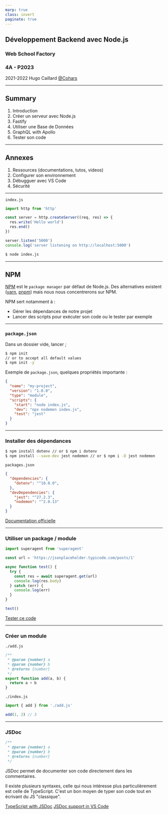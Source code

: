 ```yaml
---
marp: true
class: invert
paginate: true
---
```


## Développement Backend avec Node.js

### Web School Factory
### 4A - P2023

2021-2022
Hugo Caillard
[@Cohars](https://twitter.com/Cohars)


---

## Summary

1. Introduction
1. Créer un serveur avec Node.js
1. Fastify
1. Utiliser une Base de Données
1. GraphQL with Apollo
1. Tester son code
---

## Annexes

1. Ressources (documentations, tutos, videos)
1. Configurer son environnement
1. Débugguer avec VS Code
1. Sécurité

---

`index.js`
```ts
import http from 'http'

const server = http.createServer((req, res) => {
  res.write('Hello world')
  res.end()
})

server.listen('5000')
console.log('server listening on http://localhost:5000')
```

```sh
$ node index.js
```
---

## NPM

[NPM](https://www.npmjs.com/) est le `package manager` par défaut de Node.js.
Des alternatives existent ([yarn](https://yarnpkg.com/), [pnpm](https://pnpm.io/)) mais nous nous concentrerons sur NPM.

NPM sert notamment à :
- Gérer les dépendances de notre projet
- Lancer des scripts pour exécuter son code ou le tester par exemple

---

### `package.json` 

Dans un dossier vide, lancer ;
```sh
$ npm init
// or to accept all default values
$ npm init -y
```

Exemple de `package.json`, quelques propriétés importante :
```json
{
  "name": "my-project",
  "version": "1.0.0",
  "type": "module",
  "scripts": {
    "start": "node index.js",
    "dev": "npx nodemon index.js",
    "test": "jest"
  }
}
```

---
### Installer des dépendances

```sh
$ npm install dotenv // or $ npm i dotenv
$ npm install --save-dev jest nodemon // or $ npm i -D jest nodemon
```
`packages.json`
```json
{
  "dependencies": {
    "dotenv": "^10.0.0",
  },
  "devDependencies": {
    "jest": "^27.2.3",
    "nodemon": "^2.0.13"
  }
}
```

[Documentation officielle](https://docs.npmjs.com/cli/v7/configuring-npm/package-json#dependencies)

---

### Utiliser un package / module

```js
import superagent from 'superagent'

const url = 'https://jsonplaceholder.typicode.com/posts/1'

async function test() {
  try {
    const res = await superagent.get(url)
    console.log(res.body)
  } catch (err) {
    console.log(err)
  }
}

test()
```

[Tester ce code](https://stackblitz.com/edit/node-d2gbq7)

---

### Créer un module

`./add.js`
```js
/**
 * @param {number} a
 * @param {number} b
 * @returns {number}
 */
export function add(a, b) {
  return a + b
}

```

`./index.js`
```js
import { add } from './add.js'

add(1, 2) // 3
```

---

### JSDoc

```js
/**
 * @param {number} a
 * @param {number} b
 * @returns {number}
 */
```

JSDoc permet de documenter son code directement dans les commentaires.

Il existe plusieurs syntaxes, celle qui nous intéresse plus particulièrement est celle de TypeScript. C'est un bon moyen de typer son code tout en écrivant du JS "classique".

[TypeScript with JSDoc](https://www.typescriptlang.org/docs/handbook/jsdoc-supported-types.html)
[JSDoc support in VS Code](https://code.visualstudio.com/docs/languages/typescript#_jsdoc-support)
